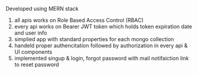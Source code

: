 Developed using MERN stack

1. all apis works on Role Based Access Control (RBAC)
2. every api works on Bearer JWT token which holds token expiration date and user info
3. simplied app with standard properties for each mongo collection
4. handeld proper authencitation followed by authorization in every api & UI components
5. implemented singup & login, forgot password with mail notifaiction link to reset password
